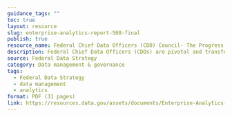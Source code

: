 ```yaml
---
guidance_tags: ""
toc: true
layout: resource
slug: enterprise-analytics-report-508-final
publish: true
resource_name: Federal Chief Data Officers (CDO) Council- The Progress and Promise of Federal Enterprise Analytics
description: Federal Chief Data Officers (CDOs) are pivotal and transformational in revolutionizing data management. This paper seeks to help agency CDOs implement key components of successful Enterprise Analytics programs by applying lessons learned from successful programs established since the passage of the Evidence Act. 
source: Federal Data Strategy
category: Data management & governance
tags:
  - Federal Data Strategy
  - data management
  - analytics
format: PDF (31 pages)
link: https://resources.data.gov/assets/documents/Enterprise-Analytics-Report-508-FINAL.pdf
---
```

